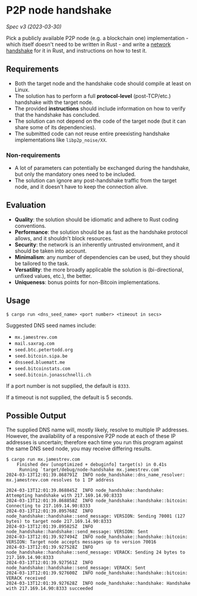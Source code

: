 # P2P node handshake

_Spec v3 (2023-03-30)_

Pick a publicly available P2P node (e.g. a blockchain one) implementation - which itself doesn't need to be written in Rust - and write a [network handshake](https://en.wikipedia.org/wiki/Handshaking) for it in Rust, and instructions on how to test it.

## Requirements

- Both the target node and the handshake code should compile at least on Linux.
- The solution has to perform a full **protocol-level** (post-TCP/etc.) handshake with the target node.
- The provided **instructions** should include information on how to verify that the handshake has concluded.
- The solution can not depend on the code of the target node (but it can share some of its dependencies).
- The submitted code can not reuse entire preexisting handshake implementations like `libp2p_noise/XX`.

### Non-requirements

- A lot of parameters can potentially be exchanged during the handshake, but only the mandatory ones need to be included.
- The solution can ignore any post-handshake traffic from the target node, and it doesn't have to keep the connection alive.

## Evaluation

- **Quality**: the solution should be idiomatic and adhere to Rust coding conventions.
- **Performance**: the solution should be as fast as the handshake protocol allows, and it shouldn't block resources.
- **Security**: the network is an inherently untrusted environment, and it should be taken into account.
- **Minimalism**: any number of dependencies can be used, but they should be tailored to the task.
- **Versatility**: the more broadly applicable the solution is (bi-directional, unfixed values, etc.), the better.
- **Uniqueness**: bonus points for non-Bitcoin implementations.

## Usage

```shell
$ cargo run <dns_seed_name> <port number> <timeout in secs>
```

Suggested DNS seed names include:

* `mx.jamestrev.com`
* `mail.saxrag.com`
* `seed.btc.petertodd.org`
* `seed.bitcoin.sipa.be`
* `dnsseed.bluematt.me`
* `seed.bitcoinstats.com`
* `seed.bitcoin.jonasschnelli.ch`

If a port number is not supplied, the default is `8333`.

If a timeout is not supplied, the default is 5 seconds.

## Possible Output

The supplied DNS name will, mostly likely, resolve to multiple IP addresses.
However, the availability of a responsive P2P node at each of these IP addresses is uncertain; therefore each time you run this program against the same DNS seed node, you may receive differing results.

```shell
$ cargo run mx.jamestrev.com
    Finished dev [unoptimized + debuginfo] target(s) in 0.41s
     Running `target/debug/node-handshake mx.jamestrev.com`
2024-03-13T12:01:39.868791Z  INFO node_handshake::dns_name_resolver: mx.jamestrev.com resolves to 1 IP address

2024-03-13T12:01:39.868845Z  INFO node_handshake::handshake: Attempting handshake with 217.169.14.90:8333
2024-03-13T12:01:39.868858Z  INFO node_handshake::handshake::bitcoin: Connecting to 217.169.14.90:8333
2024-03-13T12:01:39.895768Z  INFO node_handshake::handshake::send_message: VERSION: Sending 70001 (127 bytes) to target node 217.169.14.90:8333
2024-03-13T12:01:39.895825Z  INFO node_handshake::handshake::send_message: VERSION: Sent
2024-03-13T12:01:39.927494Z  INFO node_handshake::handshake::bitcoin: VERSION: Target node accepts messages up to version 70016
2024-03-13T12:01:39.927528Z  INFO node_handshake::handshake::send_message: VERACK: Sending 24 bytes to 217.169.14.90:8333
2024-03-13T12:01:39.927561Z  INFO node_handshake::handshake::send_message: VERACK: Sent
2024-03-13T12:01:39.927600Z  INFO node_handshake::handshake::bitcoin: VERACK received
2024-03-13T12:01:39.927628Z  INFO node_handshake::handshake: Handshake with 217.169.14.90:8333 succeeded
```
